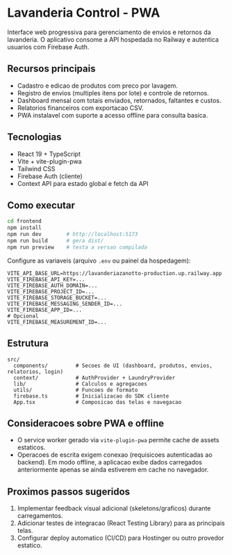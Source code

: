 # Lavanderia Control - PWA

Interface web progressiva para gerenciamento de envios e retornos da lavanderia. O aplicativo consome a API hospedada no Railway e autentica usuarios com Firebase Auth.

## Recursos principais

- Cadastro e edicao de produtos com preco por lavagem.
- Registro de envios (multiples itens por lote) e controle de retornos.
- Dashboard mensal com totais enviados, retornados, faltantes e custos.
- Relatorios financeiros com exportacao CSV.
- PWA instalavel com suporte a acesso offline para consulta basica.

## Tecnologias

- React 19 + TypeScript
- Vite + vite-plugin-pwa
- Tailwind CSS
- Firebase Auth (cliente)
- Context API para estado global e fetch da API

## Como executar

```bash
cd frontend
npm install
npm run dev        # http://localhost:5173
npm run build      # gera dist/
npm run preview    # testa a versao compilada
```

Configure as variaveis (arquivo `.env` ou painel da hospedagem):

```
VITE_API_BASE_URL=https://lavanderiazanotto-production.up.railway.app
VITE_FIREBASE_API_KEY=...
VITE_FIREBASE_AUTH_DOMAIN=...
VITE_FIREBASE_PROJECT_ID=...
VITE_FIREBASE_STORAGE_BUCKET=...
VITE_FIREBASE_MESSAGING_SENDER_ID=...
VITE_FIREBASE_APP_ID=...
# Opcional
VITE_FIREBASE_MEASUREMENT_ID=...
```

## Estrutura

```
src/
  components/         # Secoes de UI (dashboard, produtos, envios, relatorios, login)
  context/            # AuthProvider + LaundryProvider
  lib/                # Calculos e agregacoes
  utils/              # Funcoes de formato
  firebase.ts         # Inicializacao do SDK cliente
  App.tsx             # Composicao das telas e navegacao
```

## Consideracoes sobre PWA e offline

- O service worker gerado via `vite-plugin-pwa` permite cache de assets estaticos.
- Operacoes de escrita exigem conexao (requisicoes autenticadas ao backend). Em modo offline, a aplicacao exibe dados carregados anteriormente apenas se ainda estiverem em cache no navegador.

## Proximos passos sugeridos

1. Implementar feedback visual adicional (skeletons/graficos) durante carregamentos.
2. Adicionar testes de integracao (React Testing Library) para as principais telas.
3. Configurar deploy automatico (CI/CD) para Hostinger ou outro provedor estatico.
